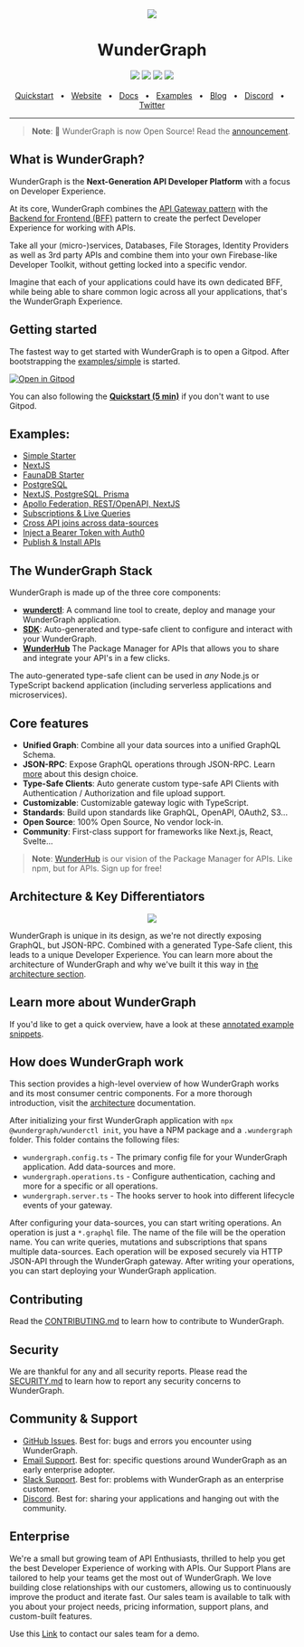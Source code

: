 <div align="center"> <a href="https://wundergraph.com/">
    <img src="./assets/logo.png" height="auto"/>
  </a>
</div>

<div align="center">
  <h1>WunderGraph</h1>
  <a href="https://github.com/wundergraph/wundergraph/blob/main/CONTRIBUTING.md"><img src="https://img.shields.io/badge/PRs-welcome-brightgreen.svg" /></a>
  <a href="https://github.com/wundergraph/wundergraph/blob/main/LICENSE"><img src="https://img.shields.io/badge/license-Apache%202-blue" /></a>
  <a href="https://discord.gg/Jjmc8TC"><img src="https://img.shields.io/badge/chat-on%20discord-blue.svg" /></a>
  <a href="https://form.typeform.com/to/fuRWxErj?typeform-embed-id=8749569972809419&typeform-embed=popup-blank&typeform-source=wundergraph.com&typeform-medium=embed-sdk&typeform-medium-version=next"><img src="https://img.shields.io/badge/enterprise-support-blue.svg" /></a>
  <br />
  <br />
  <a href="https://wundergraph.com/docs/guides/getting_started/quickstart">Quickstart</a>
  <span>&nbsp;&nbsp;•&nbsp;&nbsp;</span>
  <a href="https://wundergraph.com/">Website</a>
  <span>&nbsp;&nbsp;•&nbsp;&nbsp;</span>
  <a href="https://wundergraph.com/docs">Docs</a>
  <span>&nbsp;&nbsp;•&nbsp;&nbsp;</span>
  <a href="https://wundergraph.com/docs/examples/nextjs_typescript_postgresql_realtime_chat">Examples</a>
  <span>&nbsp;&nbsp;•&nbsp;&nbsp;</span>
  <a href="https://wundergraph.com/blog">Blog</a>
  <span>&nbsp;&nbsp;•&nbsp;&nbsp;</span>
  <a href="https://discord.gg/Jjmc8TC">Discord</a>
  <span>&nbsp;&nbsp;•&nbsp;&nbsp;</span>
  <a href="https://twitter.com/wundergraphcom">Twitter</a>
  <br />
  <hr />
</div>

> **Note**: 🚀 WunderGraph is now Open Source! Read the [announcement](https://wundergraph.com/blog/wundergraph_the_next_generation_api_developer_platform_is_open_source).

## What is WunderGraph?

WunderGraph is the **Next-Generation API Developer Platform** with a focus on Developer Experience.

At its core, WunderGraph combines the [API Gateway pattern](https://microservices.io/patterns/apigateway.html) with
the [Backend for Frontend (BFF)](https://samnewman.io/patterns/architectural/bff/) pattern to create the perfect
Developer Experience for working with APIs.

Take all your (micro-)services, Databases, File Storages, Identity Providers as well as 3rd party APIs and combine them
into your own Firebase-like Developer Toolkit, without getting locked into a specific vendor.

Imagine that each of your applications could have its own dedicated BFF, while being able to share common logic across
all your applications, that's the WunderGraph Experience.

## Getting started

The fastest way to get started with WunderGraph is to open a Gitpod. After bootstrapping the [examples/simple](examples/simple) is started.

[![Open in Gitpod](https://gitpod.io/button/open-in-gitpod.svg)](https://gitpod.io/#https://github.com/wundergraph/wundergraph)

You can also following the [**Quickstart (5
min)**](https://wundergraph.com/docs/guides/getting_started/quickstart) if you don't want to use Gitpod.

## Examples:

- [Simple Starter](/examples/simple)
- [NextJS](/examples/nextjs)
- [FaunaDB Starter](/examples/faunadb-nextjs)
- [PostgreSQL](/examples/postgres)
- [NextJS, PostgreSQL, Prisma](/examples/nextjs-postgres-prisma)
- [Apollo Federation, REST/OpenAPI, NextJS](https://github.com/wundergraph/wundergraph-demo)
- [Subscriptions & Live Queries](./examples/subscriptions-live-queries)
- [Cross API joins across data-sources](/examples/cross-api-joins)
- [Inject a Bearer Token with Auth0](./examples/inject-bearer)
- [Publish & Install APIs](./examples/publish-install-api)

## The WunderGraph Stack

WunderGraph is made up of the three core components:

- [**wunderctl**](packages/wunderctl): A command line tool to create, deploy and manage your WunderGraph application.
- [**SDK**](packages/sdk): Auto-generated and type-safe client to configure and interact with your WunderGraph.
- [**WunderHub**](https://hub.wundergraph.com/) The Package Manager for APIs that allows you to share and integrate your
  API's in a few clicks.

The auto-generated type-safe client can be used in _any_ Node.js or TypeScript backend application (including serverless
applications and microservices).

## Core features

- **Unified Graph**: Combine all your data sources into a unified GraphQL Schema.
- **JSON-RPC**: Expose GraphQL operations through JSON-RPC.
  Learn [more](https://wundergraph-landing-git-feat-update-landing-jensneuse.vercel.app/blog/graphql_is_not_meant_to_be_exposed_over_the_internet)
  about this design choice.
- **Type-Safe Clients**: Auto generate custom type-safe API Clients with Authentication / Authorization and file upload
  support.
- **Customizable**: Customizable gateway logic with TypeScript.
- **Standards**: Build upon standards like GraphQL, OpenAPI, OAuth2, S3...
- **Open Source**: 100% Open Source, No vendor lock-in.
- **Community**: First-class support for frameworks like Next.js, React, Svelte...

> **Note**: [WunderHub](https://hub.wundergraph.com/) is our vision of the Package Manager for APIs. Like npm, but for APIs. Sign up for free!

## Architecture & Key Differentiators

<div align="center">
    <img src="./assets/wundergraph_architecture_overview_light_transparent.png" height="auto"/>
</div>

WunderGraph is unique in its design,
as we're not directly exposing GraphQL,
but JSON-RPC. Combined with a generated Type-Safe client,
this leads to a unique Developer Experience.
You can learn more about the architecture of WunderGraph and why we've built it this way in [the architecture section](docs/architecture.md).

## Learn more about WunderGraph

If you'd like to get a quick overview,
have a look at these [annotated example snippets](docs/at-a-glance.md).

## How does WunderGraph work

This section provides a high-level overview of how WunderGraph works and its most consumer centric components. For a
more thorough introduction, visit the [architecture](./docs/architecture) documentation.

After initializing your first WunderGraph application with `npx @wundergraph/wunderctl init`, you have a NPM package and
a `.wundergraph` folder. This folder contains the following files:

- `wundergraph.config.ts` - The primary config file for your WunderGraph application. Add data-sources and more.
- `wundergraph.operations.ts` - Configure authentication, caching and more for a specific or all operations.
- `wundergraph.server.ts` - The hooks server to hook into different lifecycle events of your gateway.

After configuring your data-sources, you can start writing operations. An operation is just a `*.graphql` file. The name
of the file will be the operation name. You can write queries, mutations and subscriptions that spans multiple
data-sources. Each operation will be exposed securely via HTTP JSON-API through the WunderGraph gateway. After writing
your operations, you can start deploying your WunderGraph application.

## Contributing

Read the [CONTRIBUTING.md](CONTRIBUTING.md) to learn how to contribute to WunderGraph.

## Security

We are thankful for any and all security reports. Please read the [SECURITY.md](SECURITY.md) to learn how to report any
security concerns to WunderGraph.

## Community & Support

- [GitHub Issues](https://github.com/wundergraph/wundergraph/issues). Best for: bugs and errors you encounter using WunderGraph.
- [Email Support](mailto:info@wundergraph.com). Best for: specific questions around WunderGraph as an early enterprise adopter.
- [Slack Support](mailto:info@wundergraph.com). Best for: problems with WunderGraph as an enterprise customer.
- [Discord](https://discord.gg/Jjmc8TC). Best for: sharing your applications and hanging out with the community.

## Enterprise

We're a small but growing team of API Enthusiasts, thrilled to help you get the best Developer Experience of working
with APIs. Our Support Plans are tailored to help your teams get the most out of WunderGraph. We love building close relationships
with our customers, allowing us to continuously improve the product and iterate fast. Our sales team is available to talk with you about your project needs, pricing information, support plans, and
custom-built features.

Use this [Link](https://form.typeform.com/to/fuRWxErj?typeform-embed-id=9220606329610526&typeform-embed=popup-blank&typeform-source=wundergraph.com&typeform-medium=embed-sdk&typeform-medium-version=next)
to contact our sales team for a demo.
